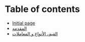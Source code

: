 # Table of contents

* [Initial page](README.md)
* [المقدمه](almqdmh.md)
* [القيم، الأنواع و المعاملات](alqym-alanwaa-w-almaamlat.md)

